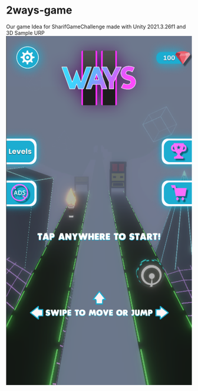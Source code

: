 # 2ways-game
Our game Idea for SharifGameChallenge made with Unity 2021.3.26f1 and 3D Sample URP
![alt text](https://github.com/amireza007/2ways-game/blob/main/Game_Environment.png)
